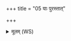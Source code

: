 +++
title = "05 याः पुरस्तात्"

+++
<details><summary>मूलम् (WS)</summary>

याः पुरस्तात् प्रस्यन्दन्ते दिवा नक्तं च योषितः ।  
आपः पुरु स्रवन्तीस्ता उ ते विषदूषणीः ॥ ॥ ५ ॥
</details>